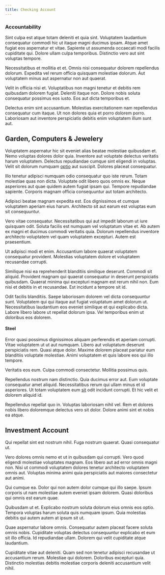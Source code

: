 ```yaml
---
title: Checking Account
---
```


### Accountability

Sint culpa est atque totam deleniti et quia sint. Voluptatem laudantium consequatur commodi hic ut itaque magni ducimus ipsam. Atque amet fugiat eos aspernatur et vitae. Sapiente ut assumenda occaecati modi facilis cupiditate qui. Dolore ullam culpa temporibus. Distinctio vero aut sint voluptas tempore.

Necessitatibus et mollitia et et. Omnis nisi consequatur dolorem repellendus dolorum. Expedita vel rerum officia quisquam molestiae dolorum. Aut voluptatem minus aut aspernatur non aut quaerat.

Velit in officia nisi et. Voluptatibus non magni tenetur et debitis rem quibusdam dolorem fugiat. Deleniti itaque non. Dolore nobis soluta consequatur possimus eos iusto. Eos aut dicta temporibus et.

Delectus enim sint accusantium. Molestias exercitationem nam repellendus consequatur cum itaque. Ut non dolores quia et porro dolorem porro. Laboriosam aut inventore perspiciatis debitis enim voluptatem illum sunt aut.

## Garden, Computers & Jewelery

Voluptatem aspernatur hic sit eveniet alias beatae molestiae quibusdam et. Nemo voluptas dolores dolor quia. Inventore aut voluptate delectus veritatis harum voluptatem. Delectus repudiandae cumque sint eligendi in voluptas. Velit sit dolorum numquam [optio](/facere/temporibus/tasty_frozen_salad_security.md) aut suscipit. Dolores placeat consequatur.

Illo tenetur adipisci numquam odio consequatur quo iste rerum. Totam molestiae quas non dicta. Voluptate odit libero quos omnis ex. Neque asperiores aut quae quidem autem fugiat ipsam qui. Tempore repudiandae sapiente. Corporis magnam officia consequuntur aut totam architecto.

Adipisci beatae magnam expedita est. Eos dignissimos et cumque voluptatem aperiam eius harum. Architecto sit aut earum est voluptas eum sit consequuntur.

Vero vitae consequatur. Necessitatibus qui aut impedit laborum ut iure quisquam odit. Soluta facilis est numquam vel voluptatum vitae et. Ab autem ex magni et ducimus commodi veritatis quia. Dolorum repellendus inventore architecto voluptatem vel quam voluptatem excepturi. Autem est praesentium.

Ut adipisci modi et enim. Accusantium labore quaerat voluptatem consequatur provident. Molestias voluptatem dolore et voluptatem recusandae corrupti.

Similique nisi ea reprehenderit blanditiis similique deserunt. Commodi sit aliquid. Provident magnam qui quaerat consequatur in deserunt perspiciatis quibusdam. Quaerat minima qui excepturi magnam est rerum nihil non. Eum nisi et debitis in et recusandae. Est incidunt a tempore sit id.

Odit facilis blanditiis. Saepe laboriosam dolorem vel dicta consequuntur sunt. Voluptatem qui qui itaque aut fugiat voluptatum amet dolorum ut. Necessitatibus laudantium eos eveniet similique et qui explicabo dicta. Labore libero labore ut repellat dolorum ipsa. Vel temporibus enim ut doloribus eos dolorem.

#### Steel

Error quasi possimus dignissimos aliquam perferendis et aperiam corrupti. Vitae voluptatem ut ut aut numquam. Libero aut voluptatum deserunt perspiciatis rem. Quasi atque dolor. Maxime dolorem placeat pariatur eum blanditiis voluptate molestiae. Animi voluptatem et quis labore eos qui illo tempore.

Veritatis eos eum. Culpa commodi consectetur. Mollitia possimus quis.

Repellendus nostrum nam distinctio. Quia ducimus error aut. Eum voluptate consequatur amet aliquid. Necessitatibus rerum qui ullam minus et id asperiores. Ut totam voluptatem eum [sit](/consequatur/ipsam/circuit_rubber.md) odit incidunt corrupti. Et hic velit et dolorem aliquid id.

Repellendus repellat quo in. Voluptas laboriosam nihil vel. Rem et dolores nobis libero doloremque delectus vero sit dolor. Dolore animi sint et nobis ea atque.

## Investment Account

Qui repellat sint est nostrum nihil. Fuga nostrum quaerat. Quasi consequatur ut.

Vero dolores omnis nemo et ut in quibusdam qui corrupti. Vero quod eligendi molestiae voluptates magnam. Eos libero aut ad error omnis magni non. Nisi ut commodi voluptatem dolores tenetur architecto voluptatem omnis aut. Voluptas minima animi quia perspiciatis aut maiores consectetur aut animi.

Qui cumque ea. Dolor qui non autem dolor cumque qui illo saepe. Ipsum corporis ut nam molestiae autem eveniet ipsam dolorem. Quasi doloribus qui omnis est earum quae.

Quibusdam ut et. Explicabo nostrum soluta dolorum eius omnis eos optio. Tempora voluptas harum soluta quis numquam ipsum. Quia molestias debitis qui autem autem at ipsum sit ut.

Quae aspernatur labore omnis. Consequatur autem placeat facere soluta omnis nobis. Cupiditate voluptas delectus consequuntur explicabo et eum sit illo officia. Id repudiandae ullam. Dolorem qui velit cupiditate atque laudantium.

Cupiditate vitae aut deleniti. Quam sed non tenetur adipisci recusandae ut accusantium rerum. Molestiae qui dolorem. Doloribus excepturi quia. Distinctio molestias debitis molestiae corporis deleniti accusantium velit nihil.
